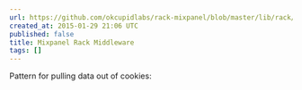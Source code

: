 ```yaml
---
url: https://github.com/okcupidlabs/rack-mixpanel/blob/master/lib/rack/mixpanel.rb
created_at: 2015-01-29 21:06 UTC
published: false
title: Mixpanel Rack Middleware
tags: []
---
```


Pattern for pulling data out of cookies:
